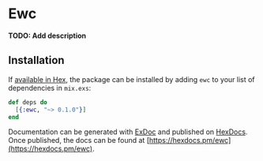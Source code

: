 # Ewc

**TODO: Add description**

## Installation

If [available in Hex](https://hex.pm/docs/publish), the package can be installed
by adding `ewc` to your list of dependencies in `mix.exs`:

```elixir
def deps do
  [{:ewc, "~> 0.1.0"}]
end
```

Documentation can be generated with [ExDoc](https://github.com/elixir-lang/ex_doc)
and published on [HexDocs](https://hexdocs.pm). Once published, the docs can
be found at [https://hexdocs.pm/ewc](https://hexdocs.pm/ewc).

